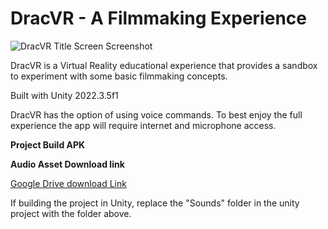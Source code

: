 # DracVR - A Filmmaking Experience

![DracVR Title Screen Screenshot](screenshot.jpg)

DracVR is a Virtual Reality educational experience that provides a sandbox to experiment with some basic filmmaking concepts.

Built with Unity 2022.3.5f1

DracVR has the option of using voice commands. To best enjoy the full experience the app will require internet and microphone access.

**Project Build APK**


**Audio Asset Download link**

[Google Drive download Link](https://drive.google.com/file/d/1_NTS84jjX3W6n9Jvudp-hT0L0krt8ywt/view?usp=sharing)

If building the project in Unity, replace the "Sounds" folder in the unity project with the folder above.
